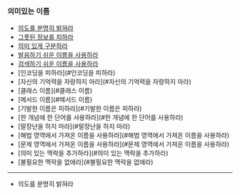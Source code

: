 ### 의미있는 이름

- [의도를 분명히 밝혀라](#의도를-분명히-밝혀라)
- [그릇된 정보를 피하라](#그릇된-정보를-피하라)
- [의미 있게 구분하라](#의미-있게-구분하라)
- [발음하기 쉬운 이름을 사용하라](#발음하기-쉬운-이름을-사용하라)
- [검색하기 쉬운 이름을 사용하라](#검색하기-쉬운-이름을-사용하라)
- [인코딩을 피하라](#인코딩을 피하라)
- [자신의 기억력을 자랑하지 마라](#자신의 기억력을 자랑하지 마라)
- [클래스 이름](#클래스 이름)
- [메서드 이름](#메서드 이름)
- [기발한 이름은 피하라](#기발한 이름은 피하라)
- [한 개념에 한 단어를 사용하라](#한 개념에 한 단어를 사용하라)
- [말장난을 하지 마라](#말장난을 하지 마라)
- [해법 영역에서 가져온 이름을 사용하라](#해법 영역에서 가져온 이름을 사용하라)
- [문제 영역에서 가져온 이름을 사용하라](#문제 영역에서 가져온 이름을 사용하라)
- [의미 있는 맥락을 추가하라](#의미 있는 맥락을 추가하라)
- [불필요한 맥락을 없애라](#불필요한 맥락을 없애라)

<hr>

- 의도를 분명히 밝혀라

